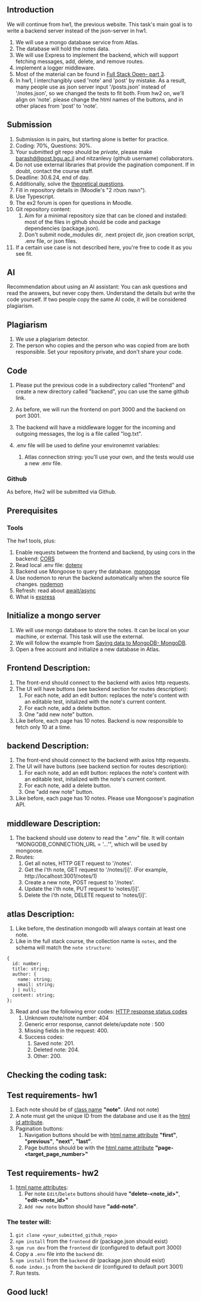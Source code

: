 ## Introduction
We will continue from hw1, the previous website. This task's main goal is to write a backend server instead of the json-server in hw1.

1. We will use a mongo database service from Atlas.
2. The database will hold the notes data.
3. We will use Express to implement the backend, which will support fetching messages, add, delete, and remove routes.
4. implement a logger middleware.
5. Most of the material can be found in [Full Stack Open- part 3](https://fullstackopen.com/en/part3).
6. In hw1, I interchangibly used 'note' and 'post' by mistake. As a result, many people use as json server input '/posts.json' instead of '/notes.json', so we changed the tests to fit both. From hw2 on, we'll align on 'note'. please change the html names of the buttons, and in other places from 'post' to 'note'. 

## Submission
1. Submission is in pairs, but starting alone is better for practice.
2. Coding: 70%, Questions: 30%.
3. Your submitted git repo should be *private*, please make barashd@post.bgu.ac.il and nitzanlevy (github username) collaborators.
4. Do not use external libraries that provide the pagination component. If in doubt, contact the course staff.
5. Deadline: 30.6.24, end of day.
6. Additionally, solve the [theoretical questions](https://forms.gle/r4gVbb16KKNjmW1e8).
7. Fill in repository details in (Moodle's "הגשה מטלה 2").
8. Use Typescript.
9. The ex2 forum is open for questions in Moodle.
10. Git repository content:
    1. Aim for a minimal repository size that can be cloned and installed:  most of the files in github should be code and package dependencies (package.json).
    2. Don't submit node_modules dir, .next project dir, json creation script, .env file, or json files.
11. If a certain use case is not described here, you're free to code it as you see fit.

## AI
Recommendation about using an AI assistant: You can ask questions and read the answers, but never copy them. Understand the details but write the code yourself. If two people copy the same AI code, it will be considered plagiarism.

## Plagiarism
1. We use a plagiarism detector.
2. The person who copies and the person who was copied from are both responsible. Set your repository private, and don't share your code.


## Code
1. Please put the previous code in a subdirectory called "frontend" and create a new directory called "backend", you can use the same github link.
2. As before, we will run the frontend on port 3000 and the backend on port 3001.

4. The backend will have a middleware logger for the incoming and outgoing messages, the log is a file called "log.txt".
5. .env file will be used to define your environemnt variables:
    1. Atlas connection string: you'll use your own, and the tests would use a new .env file.

### Github 
As before, Hw2 will be submitted via Github.

## Prerequisites
### Tools
The hw1 tools, plus:
1. Enable requests between the frontend and backend, by using cors in the backend: [CORS](https://fullstackopen.com/en/part3/deploying_app_to_internet#same-origin-policy-and-cors)
2. Read local .env file: [dotenv](https://www.npmjs.com/package/dotenv)
3. Backend use Mongoose to query the database. [mongoose](https://mongoosejs.com/docs/index.html)
4. Use nodemon to rerun the backend automatically when the source file changes. [nodemon](https://www.npmjs.com/package/nodemon)
5. Refresh: read about [await/async](https://javascript.info/async-await)
6. What is [express](https://expressjs.com)

## Initialize a mongo server
1. We will use mongo database to store the notes. It can be local on your machine, or external. This task will use the external.
2. We will follow the example from [Saving data to MongoDB- MongoDB](https://fullstackopen.com/en/part3/saving_data_to_mongo_db#mongo-db). 
3. Open a free account and initialize a new database in Atlas.

## Frontend Description:
1. The front-end should connect to the backend with axios http requests.
2. The UI will have buttons (see backend section for routes description):
    1. For each note, add an edit button: replaces the note's content with an editable test, initalized with the note's current content.
    2. For each note, add a delete button.
    2. One "add new note" button.
3. Like before, each page has 10 notes. Backend is now responsible to fetch only 10 at a time.

## backend Description:
1. The front-end should connect to the backend with axios http requests.
2. The UI will have buttons (see backend section for routes description):
    1. For each note, add an edit button: replaces the note's content with an editable test, initalized with the note's current content.
    2. For each note, add a delete button.
    2. One "add new note" button.
3. Like before, each page has 10 notes. Please use Mongoose's pagination API.


## middleware Description:
1. The backend should use dotenv to read the ".env" file. It will contain "MONGODB_CONNECTION_URL = '...'", which will be used by mongoose.
2. Routes:
    1. Get all notes, HTTP GET request to '/notes'.
    2. Get the i'th note, GET request to '/notes/[i]'. (For example, http://localhost:3001/notes/1)
    3. Create a new note, POST request to '/notes'.
    4. Update the i'th note, PUT request to 'notes/[i]'.
    5. Delete the i'th note, DELETE request to 'notes/[i]'.

## atlas Description:
1. Like before, the destination mongodb will always contain at least one note.
2. Like in the full stack course, the collection name is `notes`, and the schema will match the `note structure`:
```
{
  id: number;
  title: string;
  author: {
    name: string;
    email: string;
  } | null;
  content: string;
};
```

3. Read and use the following error codes: [HTTP response status codes](https://developer.mozilla.org/en-US/docs/Web/HTTP/Status)
    1. Unknown route/note number: 404
    2. Generic error response, cannot delete/update note : 500
    4. Missing fields in the request: 400.
    5. Success codes:
        1. Saved note: 201.
        2. Deleted note: 204.
        3. Other: 200.

## Checking the coding task:

## Test requirements- hw1
1. Each note should be of [class name](https://www.w3schools.com/html/html_classes.asp) **"note"**. (And not note)
2. A note must get the unique ID from the database and use it as the [html id attribute](https://www.w3schools.com/html/html_id.asp).
3. Pagination buttons:
    1. Navigation buttons should be with [html name attribute](https://www.w3schools.com/tags/att_name.asp) **"first"**, **"previous"**, **"next"**, **"last"**.
    2. Page buttons should be with the [html name attribute](https://www.w3schools.com/tags/att_name.asp) **"page-<target_page_number>"**

## Test requirements- hw2
1. [html name attributes](https://www.w3schools.com/tags/att_name.asp):
    1. Per note `Edit`/`Delete` buttons should have **"delete-<note_id>"**, **"edit-<note_id>"**
    2. `Add new note` button should have **"add-note"**.

### The tester will:
1. `git clone <your_submitted_github_repo>`
2. `npm install` from the `frontend` dir (package.json should exist)
3. `npm run dev` from the `frontend` dir  (configured to default port 3000)
3. Copy a `.env` file into the `backend` dir.
4. `npm install` from the `backend` dir (package.json should exist)
5. `node index.js` from the `backend` dir (configured to default port 3001)
6. Run tests.



## Good luck!

